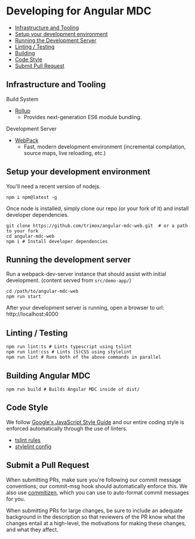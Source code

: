 # Developing for Angular MDC

 - [Infrastructure and Tooling](#tools)
 - [Setup your development environment](#setup)
 - [Running the Development Server](#dev-server)
 - [Linting / Testing](#lint)
 - [Building](#build)
 - [Code Style](#code-style)
 - [Submit Pull Request](#pull-req)

## <a name="tools"></a> Infrastructure and Tooling

Build System
- [Rollup](https://github.com/rollup/rollup)
  * Provides next-generation ES6 module bundling.

Development Server
- [WebPack](https://webpack.js.org/)
  - Fast, modern development environment (incremental compilation, source maps, live reloading, etc.)

## <a name="setup"></a> Setup your development environment
You'll need a recent version of nodejs.
```
npm i npm@latest -g
```
Once node is installed, simply clone our repo (or your fork of it) and install developer dependencies.
```
git clone https://github.com/trimox/angular-mdc-web.git  # or a path to your fork
cd angular-mdc-web
npm i # Install developer dependencies
```

## <a name="dev-server"></a> Running the development server
Run a webpack-dev-server instance that should assist with initial development. (content served from `src/demo-app/`)
```
cd /path/to/angular-mdc-web
npm run start
```
After your development server is running, open a browser to url: http://localhost:4000

## <a name="lint"></a> Linting / Testing
```
npm run lint:ts # Lints typescript using tslint
npm run lint:css # Lints (S)CSS using stylelint
npm run lint # Runs both of the above commands in parallel
```

## <a name="build"></a> Building Angular MDC
```
npm run build # Builds Angular MDC inside of dist/
```

## <a name="code-style"></a> Code Style
We follow [Google's JavaScript Style Guide](https://google.github.io/styleguide/jsguide.html) and our entire coding style is enforced automatically through the use of linters.
* [tslint rules](https://github.com/trimox/angular-mdc-web/blob/master/tslint.json)
* [stylelint config](https://github.com/trimox/angular-mdc-web/blob/master/.stylelint-config.yaml)

## <a name="pull-req"></a> Submit a Pull Request
When submitting PRs, make sure you're following our commit message conventions; our commit-msg hook should automatically enforce this. We also use [commitizen](https://www.npmjs.com/package/commitizen), which you can use to auto-format commit messages for you.

When submitting PRs for large changes, be sure to include an adequate background in the description so that reviewers of the PR know what the changes entail at a high-level, the motivations for making these changes, and what they affect.
